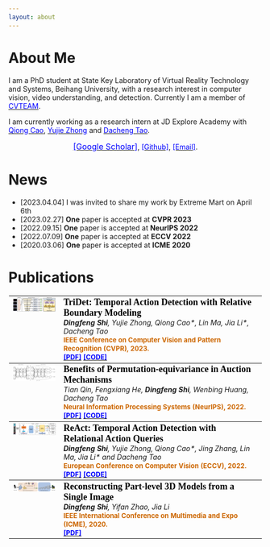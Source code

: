```yaml
---
layout: about
---
```


# About Me

I am a PhD student at State Key Laboratory of Virtual Reality Technology and Systems, Beihang University, with a
research
interest in computer vision, video understanding, and detection. Currently I am a member
of
<a href="https://cvteam.buaa.edu.cn/"><font color=blue>CVTEAM</font></a>.

I am currently working as a research intern at JD Explore Academy with
<a href="https://qiongcao.github.io/"><font color=blue>Qiong Cao</font></a>,
<a href="https://y-zhong.info/"><font color=blue>Yujie Zhong</font></a>
and
<a href="https://scholar.google.com/citations?user=RwlJNLcAAAAJ&hl=zh-CN"><font color=blue>Dacheng Tao</font></a>.

<div text-align="center">
<center>
 <a href="https://scholar.google.com/citations?user=e8bIW37RkFkC&hl=zh-CN&oi=ao"><font color=blue size=3>[Google Scholar]</font></a>, 
 <a href="https://github.com/dingfengshi"><font color=blue>[Github]</font></a>, 
 <a href="mailto:shidingfeng@buaa.edu.cn"><font color=blue>[Email]</font></a>.
</center>
</div>

# News

- [2023.04.04] I was invited to share my work by Extreme Mart on April
  6th
- [2023.02.27] **One** paper is accepted at **CVPR 2023**
- [2022.09.15] **One** paper is accepted at **NeurIPS 2022**
- [2022.07.09] **One** paper is accepted at **ECCV 2022**
- [2020.03.06] **One** paper is accepted at **ICME 2020**

# Publications

<table width="100%" align="center" border="1" cellspacing="0" cellpadding="12" style="border-color: transparent;">
<tbody>
<tr>
<td width="20%" valign="baseline">
<img src="files/Tridet.png">
</td>
<td width="80%" valign="middle">
<div>
<font color=Black size=4 face="Georgia"><b>TriDet: Temporal Action Detection with Relative Boundary Modeling</b></font><br/>
<i><b>Dingfeng Shi</b>, Yujie Zhong, Qiong Cao*, Lin Ma, Jia Li*, Dacheng Tao</i>
<div>
<b>
<font color=CC6600 size=2>IEEE Conference on Computer Vision and Pattern Recognition (CVPR), 2023. </font><br/>
<a href="https://arxiv.org/abs/2303.07347"><font color=blue size=2>[PDF]</font></a>
<a href="https://github.com/dingfengshi/TriDet"><font color=blue size=2>[CODE]</font></a>
</b>
</div>
</div>
</td>
<tr>

<tr>
<td width="20%" valign="baseline">
<img src="files/pbe.png">
</td>
<td width="80%" valign="middle">
<font color=Black size=4 face="Georgia"><b>Benefits of Permutation-equivariance in Auction Mechanisms</b></font><br/>
<i>Tian Qin, Fengxiang He, <b>Dingfeng Shi</b>, Wenbing Huang, Dacheng Tao</i>
<div>
<b>
<font color=CC6600 size=2>Neural Information Processing Systems (NeurIPS), 2022. </font><br>
<a href="https://arxiv.org/abs/2210.05579"><font color=blue size=2>[PDF]</font></a>
<a href="https://github.com/dingfengshi/Auction_PE"><font color=blue size=2>[CODE]</font></a>
</b>
</div>
</td>
</tr>

<tr>
<td width="20%" valign="baseline">
<img src="files/ReAct.png">
</td>
<td width="80%" valign="middle">
<font color=Black size=4 face="Georgia"><b>ReAct: Temporal Action Detection with Relational Action Queries</b></font><br/>
<i><b>Dingfeng Shi</b>, Yujie Zhong, Qiong Cao*, Jing Zhang, Lin Ma, Jia Li* and Dacheng Tao</i>
<div>
<b>
<font color=CC6600 size=2>European Conference on Computer Vision (ECCV), 2022. </font><br/>
<a href="https://www.ecva.net/papers/eccv_2022/papers_ECCV/papers/136700102.pdf"><font color=blue size=2>[PDF]</font></a>
<a href="https://github.com/dingfengshi/React"><font color=blue size=2>[CODE]</font></a>
</b>
</div>
</td>

<tr>
<td width="20%" valign="baseline">
<img src="files/recon.png">
</td>
<td width="80%" valign="middle">
<font color=Black size=4 face="Georgia"><b>Reconstructing Part-level 3D Models from a Single Image</b></font><br>
<i><b>Dingfeng Shi</b>, Yifan Zhao, Jia Li</i>
<div>
<b>
<font color=CC6600 size=2>IEEE International Conference on Multimedia and Expo (ICME), 2020. </font><br/>
<a href="http://cvteam.net/projects/2020/ICME/ICME2020_files/ICME2020-paper.pdf"><font color=blue size=2>[PDF]</font></a>
</b>
</div>
</td>

